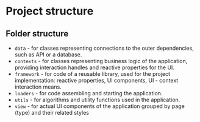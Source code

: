 # Project structure

## Folder structure
- `data` - for classes representing connections to the outer dependencies, such as API or a database.
- `contexts` - for classes representing business logic of the application, providing interaction handles and reactive properties for the UI.
- `framework` - for code of a reusable library, used for the project implementation: reactive properties, UI components, UI - context interaction means.
- `loaders` - for code assembling and starting the application.
- `utils` - for algorithms and utility functions used in the application.
- `view` - for actual UI components of the application grouped by page (type) and their related styles
